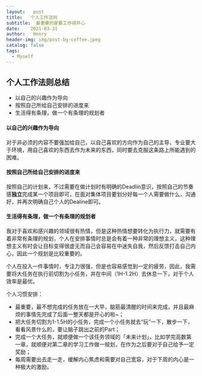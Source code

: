 ```yaml
---
layout:   post
title:   个人工作法则
subtitle:  最重要的是要工作得开心
date:    2021-03-31
author:   Henry
header-img: img/post-bg-coffee.jpeg
catalog: false
tags:
  - Myself
---
```

## 个人工作法则总结
+ 以自己的兴趣作为导向
+ 按照自己所给自己安排的进度来
+ 生活得有条理，做一个有条理的规划者

#### 以自己的兴趣作为导向
对于非必须的内容不要强加给自己，以自己喜欢的方向作为自己的主导，专业要大于环境，用自己喜欢的东西去作为未来的东西，同时要去克服这条路上所能遇到的困难。

#### 按照自己所给自己安排的进度来
按照自己的计划来，不过需要在做计划时有明确的Deadlin意识，按照自己的节奏感**独立**完成某一个项目即可，在面对集体项目要划分好每一个人需要做什么，沟通好，并再次明确自己个人的Dealine即可。

#### 生活得有条理，做一个有条理的规划者
我对于喜欢和感兴趣的领域很有热情，但是这种热情想要转化为执行力，就需要有着非常有条理的规划，个人在安排事情时总是会有着一种非常的理想主义，这种理想主义有时会让目标变得很虚无而自己会容易在中迷失自我，然后反馈打击自己内心，因此一个规划是比较重要的。

个人在投入一件事情时，专注力很强，但是也容易感觉到一定的疲劳，因此，我需要将大任务在执行前切割为小任务，并在中间（1H-1.2H）去休息一下，对于个人效率是最优。

个人习惯安排：
+ 最重要，最不想完成的任务放在一大早，脑筋最清醒的时间来完成，并且最麻烦的事情先完成了后面一整天都是开心的啦~；
+ 把大任务切割为1-1.5H的小任务，完成一个小任务就去“玩”一下，散步一下，看看风景什么的，要让脑子跳出之前的Part；
+ 完成一个大任务，就顺便做一个该任务领域的「未来计划」，比如学完高数第一章，就顺便对第二章的学习工作做一规划，在作为之后要对于自己给予一定奖励；
+ 每周需要出去走一走，缓解内心焦虑和需要对自己宽容，对于下周的内心是一种极大的激励。
